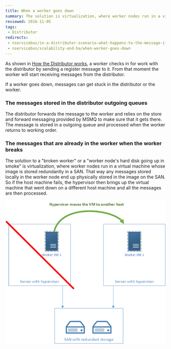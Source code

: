 ```yaml
---
title: When a worker goes down
summary: The solution is virtualization, where worker nodes run in a virtual machine whose image is on a SAN somewhere.
reviewed: 2016-11-05
tags:
 - Distributor
redirects:
 - nservicebus/in-a-distributor-scenario-what-happens-to-the-message-if-a-worker-goes-down
 - nservicebus/scalability-and-ha/when-worker-goes-down
---
```


As shown in [How the Distributor works](/nservicebus/msmq/distributor/#how-the-distributor-works), a worker checks in for work with the distributor by sending a register message to it. From that moment the worker will start receiving messages from the distributor.

If a worker goes down, messages can get stuck in the distributor or the worker.


### The messages stored in the distributor outgoing queues

The distributor forwards the message to the worker and relies on the store and forward messaging provided by MSMQ to make sure that it gets there. The message is stored in a outgoing queue and processed when the worker returns to working order.


### The messages that are already in the worker when the worker breaks

The solution to a "broken worker" or a "worker node's hard disk going up in smoke" is virtualization, where worker nodes run in a virtual machine whose image is stored redundantly in a SAN. That way any messages stored locally in the worker node end up physically stored in the image on the SAN. So if the host machine fails, the hypervisor then brings up the virtual machine that went down on a different host machine and all the messages are then processed.

![worker machine down](worker-machine-down.png)
